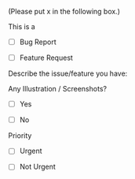 (Please put x in the following box.)

This is a 

- [ ] Bug Report
- [ ] Feature Request


Describe the issue/feature you have:





Any Illustration / Screenshots?

- [ ] Yes
- [ ] No


Priority

- [ ] Urgent
- [ ] Not Urgent

